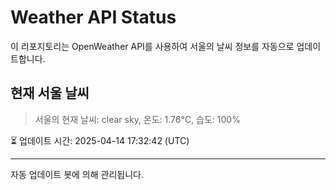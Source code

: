 
# Weather API Status

이 리포지토리는 OpenWeather API를 사용하여 서울의 날씨 정보를 자동으로 업데이트합니다.

## 현재 서울 날씨
> 서울의 현재 날씨: clear sky, 온도: 1.76°C, 습도: 100%

⏳ 업데이트 시간: 2025-04-14 17:32:42 (UTC)

---
자동 업데이트 봇에 의해 관리됩니다.
